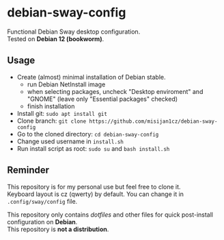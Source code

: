 # debian-sway-config

Functional Debian Sway desktop configuration.   
Tested on **Debian 12 (bookworm)**.

## Usage

- Create (almost) minimal installation of Debian stable.
  - run Debian NetInstall image
  - when selecting packages, uncheck "Desktop enviroment" and "GNOME" (leave only "Essential packages" checked)
  - finish installation
- Install git: `sudo apt install git`
- Clone branch: `git clone https://github.com/misijan1cz/debian-sway-config`
- Go to the cloned directory: `cd debian-sway-config`
- Change used username in `install.sh`
- Run install script as root: `sudo su` and `bash install.sh`

## Reminder

This repository is for my personal use but feel free to clone it.   
Keyboard layout is cz (qwerty) by default. You can change it in `.config/sway/config` file.

This repository only contains *dotfiles* and other files for quick post-install configuration on **Debian**.   
This repository is **not a distribution**.
